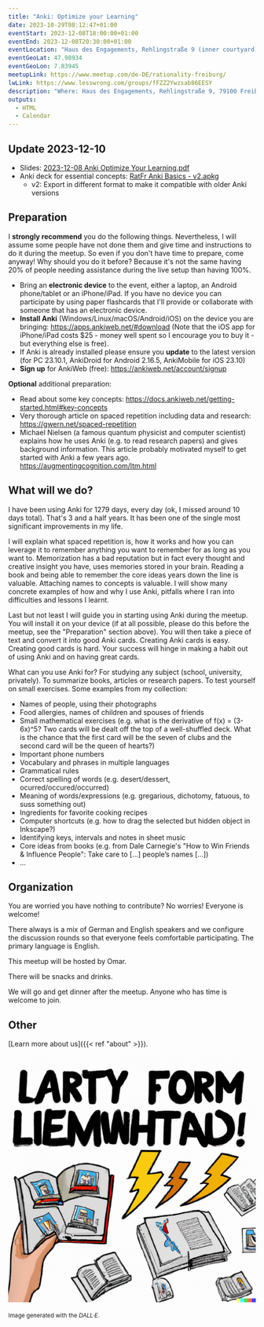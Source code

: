 ```yaml
---
title: "Anki: Optimize your Learning"
date: 2023-10-29T08:12:47+01:00
eventStart: 2023-12-08T18:00:00+01:00
eventEnd: 2023-12-08T20:30:00+01:00
eventLocation: "Haus des Engagements, Rehlingstraße 9 (inner courtyard), 79100 Freiburg"
eventGeoLat: 47.98934
eventGeoLon: 7.83945
meetupLink: https://www.meetup.com/de-DE/rationality-freiburg/
lwLink: https://www.lesswrong.com/groups/fFZZ2Ywzsab86EESY
description: "Where: Haus des Engagements, Rehlingstraße 9, 79100 Freiburg. When: Friday, December 8th 2023 at 18:00 hours CET."
outputs:
  - HTML
  - Calendar
---
```


## Update 2023-12-10

* Slides: [2023-12-08 Anki Optimize Your Learning.pdf](<2023-12-08 Anki Optimize Your Learning.pdf>)
* Anki deck for essential concepts: [RatFr Anki Basics - v2.apkg](<RatFr Anki Basics - v2.apkg>)
  * v2: Export in different format to make it compatible with older Anki versions


## Preparation

I **strongly recommend** you do the following things. Nevertheless, I will
assume some people have not done them and give time and instructions to do it
during the meetup. So even if you don't have time to prepare, come anyway! Why
should you do it before? Because it's not the same having 20% of people needing
assistance during the live setup than having 100%.

* Bring an **electronic device** to the event, either a laptop, an Android
  phone/tablet or an iPhone/iPad. If you have no device you can participate by
  using paper flashcards that I'll provide or collaborate with someone that has
  an electronic device.
* **Install Anki** (Windows/Linux/macOS/Android/iOS) on the device you are
  bringing: https://apps.ankiweb.net/#download (Note that the iOS app for
  iPhone/iPad costs $25 - money well spent so I encourage you to buy it - but
  everything else is free).
* If Anki is already installed please ensure you **update** to the latest
  version (for PC 23.10.1, AnkiDroid for Android 2.16.5, AnkiMobile for iOS
  23.10)
* **Sign up** for AnkiWeb (free): https://ankiweb.net/account/signup

**Optional** additional preparation:

* Read about some key concepts:
  https://docs.ankiweb.net/getting-started.html#key-concepts
* Very thorough article on spaced repetition including data and research:
  https://gwern.net/spaced-repetition
* Michael Nielsen (a famous quantum physicist and computer scientist) explains
  how he uses Anki (e.g. to read research papers) and gives background
  information. This article probably motivated myself to get started with Anki
  a few years ago. https://augmentingcognition.com/ltm.html


## What will we do?

I have been using Anki for 1279 days, every day (ok, I missed around 10 days
total). That's 3 and a half years. It has been one of the single most
significant improvements in my life.

I will explain what spaced repetition is, how it works and how you can leverage
it to remember anything you want to remember for as long as you want to.
Memorization has a bad reputation but in fact every thought and creative
insight you have, uses memories stored in your brain. Reading a book and being
able to remember the core ideas years down the line is valuable. Attaching
names to concepts is valuable. I will show many concrete examples of how and
why I use Anki, pitfalls where I ran into difficulties and lessons I learnt.

Last but not least I will guide you in starting using Anki during the meetup.
You will install it on your device (if at all possible, please do this before
the meetup, see the "Preparation" section above). You will then take a piece of
text and convert it into good Anki cards. Creating Anki cards is easy. Creating
good cards is hard. Your success will hinge in making a habit out of using Anki
and on having great cards.

What can you use Anki for? For studying any subject (school, university,
privately). To summarize books, articles or research papers. To test yourself
on small exercises. Some examples from my collection:

* Names of people, using their photographs
* Food allergies, names of children and spouses of friends
* Small mathematical exercises (e.g. what is the derivative of f(x) = (3-6x)^5?
  Two cards will be dealt off the top of a well-shuffled deck. What is the
  chance that the first card will be the seven of clubs and the second card
  will be the queen of hearts?)
* Important phone numbers
* Vocabulary and phrases in multiple languages
* Grammatical rules
* Correct spelling of words (e.g. desert/dessert, ocurred/occured/occurred)
* Meaning of words/expressions (e.g. gregarious, dichotomy, fatuous, to suss
  something out)
* Ingredients for favorite cooking recipes
* Computer shortcuts (e.g. how to drag the selected but hidden object in
  Inkscape?)
* Identifying keys, intervals and notes in sheet music
* Core ideas from books (e.g. from Dale Carnegie's "How to Win Friends & Influence
  People": Take care to [...] people’s names [...])
* ...


## Organization

You are worried you have nothing to contribute? No worries! Everyone is
welcome!

There always is a mix of German and English speakers and we configure the
discussion rounds so that everyone feels comfortable participating. The primary
language is English.

This meetup will be hosted by Omar.

There will be snacks and drinks.

We will go and get dinner after the meetup. Anyone who has time is welcome to
join.


## Other

[Learn more about us]({{< ref "about" >}}).

![Learning](cover.png "Learning")

<small>Image generated with the _DALL·E_.</small>
